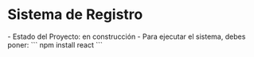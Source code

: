 <h1>Sistema de Registro</h1>
- Estado del Proyecto: en construcción
- Para ejecutar el sistema, debes poner: 
  ``` npm install react ```
